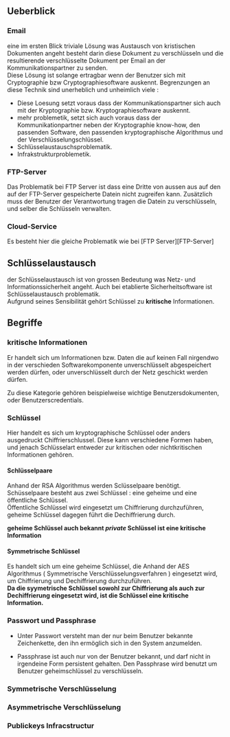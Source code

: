 
## Ueberblick

### Email 

eine im ersten Blick triviale Lösung was Austausch von kristischen Dokumenten
angeht besteht darin diese Dokument zu verschlüsseln und die resultierende
verschlüsselte Dokument per Email an der Kommunikationspartner zu senden.
<br/> 
Diese Lösung ist solange ertragbar wenn der Benutzer sich mit Cryptographie
bzw Cryptographiesoftware auskennt.
Begrenzungen an diese Technik sind unerheblich und unheimlich viele : 

* Diese Loesung setzt voraus dass der Kommunikationspartner sich auch mit
  der Kryptographie bzw. Kryptographiesoftware auskennt.
* mehr problemetik, setzt sich auch voraus dass der Kommunikationpartner
  neben der Kryptographie know-how, den passenden Software, den passenden kryptographische
  Algorithmus und der Verschlüsselungschlüssel.
* Schlüsselaustauschsproblematik.
* Infrakstrukturproblemetik.  


[FTPServer]: "FTP-Server"

### FTP-Server 

Das Problematik bei FTP Server ist dass eine Dritte von aussen aus auf den
auf der FTP-Server gespeicherte Datein nicht zugreifen kann.
Zusätzlich muss der Benutzer der Verantwortung tragen die Datein zu verschlüsseln, 
und selber die Schlüsseln verwalten.

### Cloud-Service 

Es besteht hier die gleiche Problematik wie bei [FTP Server][FTP-Server]


## Schlüsselaustausch

der Schlüsselaustausch ist von grossen Bedeutung was Netz- und Informationssicherheit
angeht. Auch bei etablierte Sicherheitsoftware ist Schlüsselaustausch problematik.
<br/>
Aufgrund seines Sensibilität gehört Schlüssel zu __kritische__ Informationen.




## Begriffe

### kritische Informationen

Er handelt sich um Informationen bzw. Daten die auf keinen Fall nirgendwo in
der verschieden Softwarekomponente unverschlüsselt abgespeichert werden dürfen,
oder unverschlüsselt durch der Netz geschickt werden dürfen.

Zu diese Kategorie gehören beispielweise wichtige Benutzersdokumenten, oder
Benutzerscredentials.


### Schlüssel

Hier handelt es sich um kryptographische Schlüssel oder anders ausgedruckt
Chiffrierschlussel. Diese kann verschiedene Formen haben, und jenach
Schlüsselart entweder zur kritischen oder nichtkritischen Informationen
gehören.  

#### Schlüsselpaare

Anhand der RSA Algorithmus werden Sclüsselpaare benötigt. 
Schüsselpaare besteht aus zwei Schlüssel : eine geheime und eine öffentliche
Schlüssel. <br/>
Öffentliche Schlüssel wird eingesetzt um Chiffrierung durchzuführen, 
geheime Schlüssel dagegen führt die Dechiffrierung durch.

__geheime Schlüssel auch bekannt <i>private</i> Schlüssel ist eine kritische
Information__


#### Symmetrische Schlüssel

Es handelt sich um eine geheime Schlüssel, die Anhand der AES Algorithmus
( Symmetrische Verschlüsselungsverfahren ) eingesetzt wird, um Chiffrierung
und Dechiffrierung durchzuführen.
<br/>
__Da die syymetrische Schlüssel sowohl zur Chiffrierung als auch zur
Dechiffrierung eingesetzt wird, ist die Schlüssel eine kritische Information.__

### Passwort und Passphrase

* Unter Passwort versteht man der nur beim Benutzer bekannte Zeichenkette, 
  den ihn ermöglich sich in den System anzumelden.

* Passphrase ist auch nur von der Benutzer bekannt, und darf nicht in irgendeine 
  Form persistent gehalten. Den Passphrase wird benutzt um Benutzer geheimschlüssel
  zu verschlüsseln.



### Symmetrische Verschlüsselung

### Asymmetrische Verschlüsselung

### Publickeys Infracstructur
 
















